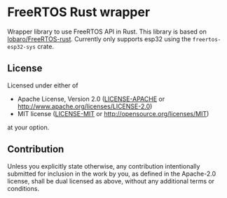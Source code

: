 # FreeRTOS Rust wrapper

Wrapper library to use FreeRTOS API in Rust.
This library is based on [lobaro/FreeRTOS-rust](https://github.com/lobaro/FreeRTOS-rust).
Currently only supports esp32 using the `freertos-esp32-sys` crate.

## License

Licensed under either of

 * Apache License, Version 2.0
   ([LICENSE-APACHE](LICENSE-APACHE) or http://www.apache.org/licenses/LICENSE-2.0)
 * MIT license
   ([LICENSE-MIT](LICENSE-MIT) or http://opensource.org/licenses/MIT)

at your option.

## Contribution

Unless you explicitly state otherwise, any contribution intentionally submitted
for inclusion in the work by you, as defined in the Apache-2.0 license, shall be
dual licensed as above, without any additional terms or conditions.